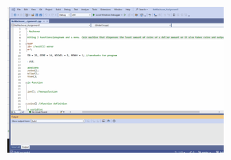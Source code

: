 ![Video Walkthrough](https://raw.githubusercontent.com/notypos/Coin-Dispenser-Counter/master/coinMachine.gif)
